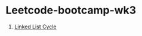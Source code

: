 # Leetcode-bootcamp-wk3
1. <a href='https://leetcode.com/problems/linked-list-cycle/'> Linked List Cycle </a>